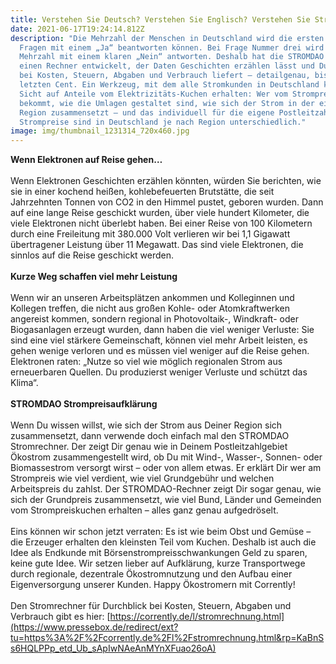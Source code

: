 ```yaml
---
title: Verstehen Sie Deutsch? Verstehen Sie Englisch? Verstehen Sie Strom?
date: 2021-06-17T19:24:14.812Z
description: "Die Mehrzahl der Menschen in Deutschland wird die ersten beiden
  Fragen mit einem „Ja“ beantworten können. Bei Frage Nummer drei wird die
  Mehrzahl mit einem klaren „Nein“ antworten. Deshalb hat die STROMDAO GmbH
  einen Rechner entwickelt, der Daten Geschichten erzählen lässt und Durchblick
  bei Kosten, Steuern, Abgaben und Verbrauch liefert – detailgenau, bis zum
  letzten Cent. Ein Werkzeug, mit dem alle Stromkunden in Deutschland klare
  Sicht auf Anteile vom Elektrizitäts-Kuchen erhalten: Wer vom Strompreis was
  bekommt, wie die Umlagen gestaltet sind, wie sich der Strom in der eigenen
  Region zusammensetzt – und das individuell für die eigene Postleitzahl, denn
  Strompreise sind in Deutschland je nach Region unterschiedlich."
image: img/thumbnail_1231314_720x460.jpg
---
```

**Wenn Elektronen auf Reise gehen…**\
\
Wenn Elektronen Geschichten erzählen könnten, würden Sie berichten, wie sie in einer kochend heißen, kohlebefeuerten Brutstätte, die seit Jahrzehnten Tonnen von CO2 in den Himmel pustet, geboren wurden. Dann auf eine lange Reise geschickt wurden, über viele hundert Kilometer, die viele Elektronen nicht überlebt haben. Bei einer Reise von 100 Kilometern durch eine Freileitung mit 380.000 Volt verlieren wir bei 1,1 Gigawatt übertragener Leistung über 11 Megawatt. Das sind viele Elektronen, die sinnlos auf die Reise geschickt werden.\
\
**Kurze Weg schaffen viel mehr Leistung**\
\
Wenn wir an unseren Arbeitsplätzen ankommen und Kolleginnen und Kollegen treffen, die nicht aus großen Kohle- oder Atomkraftwerken angereist kommen, sondern regional in Photovoltaik-, Windkraft- oder Biogasanlagen erzeugt wurden, dann haben die viel weniger Verluste: Sie sind eine viel stärkere Gemeinschaft, können viel mehr Arbeit leisten, es gehen wenige verloren und es müssen viel weniger auf die Reise gehen. Elektronen raten: „Nutze so viel wie möglich regionalen Strom aus erneuerbaren Quellen. Du produzierst weniger Verluste und schützt das Klima“.\
\
**STROMDAO Strompreisaufklärung**\
\
Wenn Du wissen willst, wie sich der Strom aus Deiner Region sich zusammensetzt, dann verwende doch einfach mal den STROMDAO Stromrechner. Der zeigt Dir genau wie in Deinem Postleitzahlgebiet Ökostrom zusammengestellt wird, ob Du mit Wind-, Wasser-, Sonnen- oder Biomassestrom versorgt wirst ­– oder von allem etwas. Er erklärt Dir wer am Strompreis wie viel verdient, wie viel Grundgebühr und welchen Arbeitspreis du zahlst. Der STROMDAO-Rechner zeigt Dir sogar genau, wie sich der Grundpreis zusammensetzt, wie viel Bund, Länder und Gemeinden vom Strompreiskuchen erhalten – alles ganz genau aufgedröselt.\
\
Eins können wir schon jetzt verraten: Es ist wie beim Obst und Gemüse – die Erzeuger erhalten den kleinsten Teil vom Kuchen. Deshalb ist auch die Idee als Endkunde mit Börsenstrompreisschwankungen Geld zu sparen, keine gute Idee. Wir setzen lieber auf Aufklärung, kurze Transportwege durch regionale, dezentrale Ökostromnutzung und den Aufbau einer Eigenversorgung unserer Kunden. Happy Ökostromern mit Corrently!\
\
Den Stromrechner für Durchblick bei Kosten, Steuern, Abgaben und Verbrauch gibt es hier: [https://corrently.de/l/stromrechnung.html](https://www.pressebox.de/redirect/ext?tu=https%3A%2F%2Fcorrently.de%2Fl%2Fstromrechnung.html&rp=KaBnSs6HQLPPp_etd_Ub_sApIwNAeAnMYnXFuao26oA)